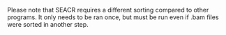 Please note that SEACR requires a different sorting compared to other programs.
It only needs to be ran once, but must be run even if .bam files were sorted
in another step.
